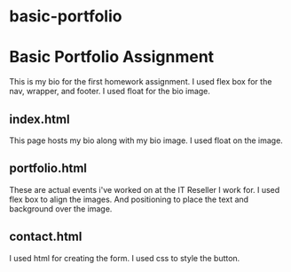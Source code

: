 # basic-portfolio

<h1>Basic Portfolio Assignment</h1>

This is my bio for the first homework assignment. I used flex box for the nav, wrapper, and footer. I used float for the bio image. 

<h2>index.html</h2>
This page hosts my bio along with my bio image. I used float on the image. 

<h2>portfolio.html</h2>
These are actual events i've worked on at the IT Reseller I work for. I used flex box to align the images. And positioning to place the text and background over the image. 

<h2>contact.html</h2>
I used html for creating the form. I used css to style the button. 